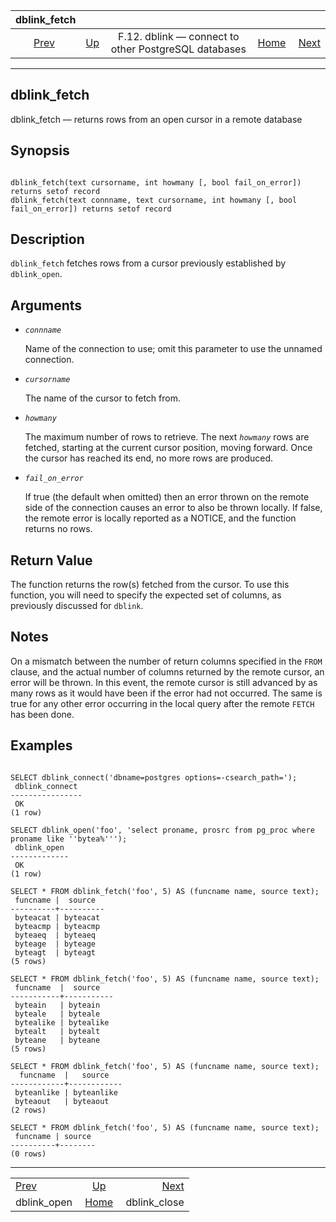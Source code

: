 <!--?xml version="1.0" encoding="UTF-8" standalone="no"?-->

|                  dblink\_fetch                  |                                                                          |                                                      |                                                       |                                                   |
| :---------------------------------------------: | :----------------------------------------------------------------------- | :--------------------------------------------------: | ----------------------------------------------------: | ------------------------------------------------: |
| [Prev](contrib-dblink-open.html "dblink_open")  | [Up](dblink.html "F.12. dblink — connect to other PostgreSQL databases") | F.12. dblink — connect to other PostgreSQL databases | [Home](index.html "PostgreSQL 17devel Documentation") |  [Next](contrib-dblink-close.html "dblink_close") |

***



## dblink\_fetch

dblink\_fetch — returns rows from an open cursor in a remote database

## Synopsis

```

dblink_fetch(text cursorname, int howmany [, bool fail_on_error]) returns setof record
dblink_fetch(text connname, text cursorname, int howmany [, bool fail_on_error]) returns setof record
```

## Description

`dblink_fetch` fetches rows from a cursor previously established by `dblink_open`.

## Arguments

*   *`connname`*

    Name of the connection to use; omit this parameter to use the unnamed connection.

*   *`cursorname`*

    The name of the cursor to fetch from.

*   *`howmany`*

    The maximum number of rows to retrieve. The next *`howmany`* rows are fetched, starting at the current cursor position, moving forward. Once the cursor has reached its end, no more rows are produced.

*   *`fail_on_error`*

    If true (the default when omitted) then an error thrown on the remote side of the connection causes an error to also be thrown locally. If false, the remote error is locally reported as a NOTICE, and the function returns no rows.

## Return Value

The function returns the row(s) fetched from the cursor. To use this function, you will need to specify the expected set of columns, as previously discussed for `dblink`.

## Notes

On a mismatch between the number of return columns specified in the `FROM` clause, and the actual number of columns returned by the remote cursor, an error will be thrown. In this event, the remote cursor is still advanced by as many rows as it would have been if the error had not occurred. The same is true for any other error occurring in the local query after the remote `FETCH` has been done.

## Examples

```

SELECT dblink_connect('dbname=postgres options=-csearch_path=');
 dblink_connect
----------------
 OK
(1 row)

SELECT dblink_open('foo', 'select proname, prosrc from pg_proc where proname like ''bytea%''');
 dblink_open
-------------
 OK
(1 row)

SELECT * FROM dblink_fetch('foo', 5) AS (funcname name, source text);
 funcname |  source
----------+----------
 byteacat | byteacat
 byteacmp | byteacmp
 byteaeq  | byteaeq
 byteage  | byteage
 byteagt  | byteagt
(5 rows)

SELECT * FROM dblink_fetch('foo', 5) AS (funcname name, source text);
 funcname  |  source
-----------+-----------
 byteain   | byteain
 byteale   | byteale
 bytealike | bytealike
 bytealt   | bytealt
 byteane   | byteane
(5 rows)

SELECT * FROM dblink_fetch('foo', 5) AS (funcname name, source text);
  funcname  |   source
------------+------------
 byteanlike | byteanlike
 byteaout   | byteaout
(2 rows)

SELECT * FROM dblink_fetch('foo', 5) AS (funcname name, source text);
 funcname | source
----------+--------
(0 rows)
```

***

|                                                 |                                                                          |                                                   |
| :---------------------------------------------- | :----------------------------------------------------------------------: | ------------------------------------------------: |
| [Prev](contrib-dblink-open.html "dblink_open")  | [Up](dblink.html "F.12. dblink — connect to other PostgreSQL databases") |  [Next](contrib-dblink-close.html "dblink_close") |
| dblink\_open                                    |           [Home](index.html "PostgreSQL 17devel Documentation")          |                                     dblink\_close |
